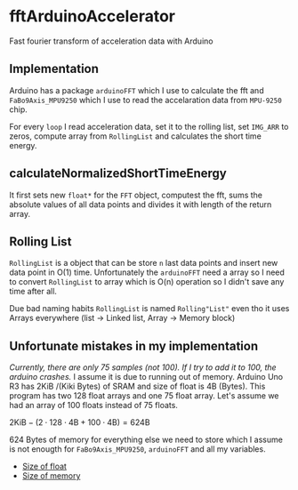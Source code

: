 # fftArduinoAccelerator

Fast fourier transform of acceleration data with Arduino

## Implementation

Arduino has a package `arduinoFFT` which I use to calculate the fft and `FaBo9Axis_MPU9250` which I use to read the accelaration data from `MPU-9250` chip.

For every `loop` I read acceleration data, set it to the rolling list, set `IMG_ARR` to zeros, compute array from `RollingList` and calculates the short time energy.

## calculateNormalizedShortTimeEnergy

It first sets new `float*` for the `FFT` object, computest the fft, sums the absolute values of all data points and divides it with length of the return array.

## Rolling List

`RollingList` is a object that can be store `n` last data points and insert new data point in O(1) time. Unfortunately the `arduinoFFT` need a array so I need to convert `RollingList` to array which is O(n) operation so I didn't save any time after all.

Due bad naming habits `RollingList` is named `Rolling"List"` even tho it uses Arrays everywhere (list -> Linked list, Array -> Memory block)

## Unfortunate mistakes in my implementation

_Currently, there are only 75 samples (not 100). If I try to add it to 100, the arduino crashes._ I assume it is due to running out of memory. Arduino Uno R3 has 2KiB /(Kiki Bytes) of SRAM and size of float is 4B (Bytes). This program has two 128 float arrays and one 75 float array. Let's assume we had an array of 100 floats instead of 75 floats.

$2\text{KiB} - (2 \cdot 128 \cdot 4\text{B} + 100 \cdot 4 \text{B}) = 624 \text{B}$

624 Bytes of memory for everything else we need to store which I assume is not enougth for `FaBo9Axis_MPU9250`, `arduinoFFT` and all my variables.

- [Size of float](https://www.arduino.cc/reference/en/language/variables/data-types/float/)
- [Size of memory](https://wiki-content.arduino.cc/en/Tutorial/Foundations/Memory)

